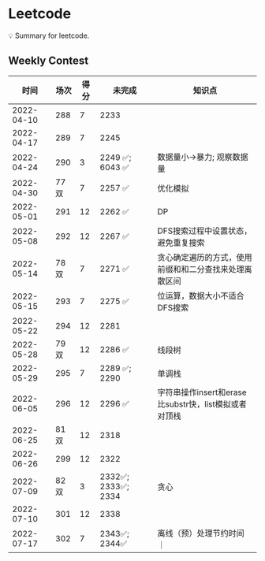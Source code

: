 # Leetcode
💡 Summary for leetcode.

## Weekly Contest

| 时间 | 场次 | 得分 | 未完成 | 知识点 |
| ---- | ---- | ---- | ---- | ---- |
| 2022-04-10 | 288 | 7 | 2233 | |
| 2022-04-17 | 289 | 7 | 2245 | |
| 2022-04-24 | 290 | 3 | 2249 ✅; 6043 ✅| 数据量小->暴力; 观察数据量 |
| 2022-04-30 | 77双 | 7 | 2257 ✅ |优化模拟|
| 2022-05-01 | 291 | 12 | 2262 ✅ | DP |
| 2022-05-08 | 292 | 12 | 2267 ✅ | DFS搜索过程中设置状态，避免重复搜索 |
| 2022-05-14 | 78双 | 7 | 2271 ✅ | 贪心确定遍历的方式，使用前缀和和二分查找来处理离散区间 |
| 2022-05-15 | 293 | 7 | 2275 ✅ | 位运算，数据大小不适合DFS搜索 |
| 2022-05-22 | 294 | 12 | 2281 | |
| 2022-05-28 | 79双 | 12 | 2286 ✅ | 线段树  |
| 2022-05-29 | 295 | 7 | 2289 ✅; 2290  | 单调栈 |
| 2022-06-05 | 296 | 12 | 2296 ✅ | 字符串操作insert和erase比substr快，list模拟或者对顶栈 |
| 2022-06-25 | 81双 | 12 | 2318 | |
| 2022-06-26 | 299 | 12 | 2322 | |
| 2022-07-09 | 82双 | 3 | 2332✅; 2333✅; 2334| 贪心 |
| 2022-07-10 | 301 | 12 | 2338 | |
| 2022-07-17 | 302 | 7 | 2343✅; 2344✅ | 离线（预）处理节约时间 ｜

 











